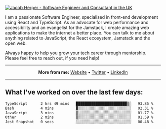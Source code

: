 [![Jacob Herper - Software Engineer and Consultant in the UK](https://res.cloudinary.com/jacobherper/image/upload/v1641506277/gh-image.png)](https://jacobherper.com/)

I am a passionate Software Engineer, specialised in front-end development using React and TypeScript. As an advocate for web performance and accessibility and an evangelist for the Jamstack, I create amazing web applications to make the internet a better place. You can talk to me about anything related to JavaScript, the React ecosystem, Jamstack and the open web.

Always happy to help you grow your tech career through mentorship. Please feel free to reach out, if you need help!

---

<p align="center">
  <strong>More from me:</strong> 
  <a href="https://jacobherper.com/">Website</a> •
  <a href="https://twitter.com/intent/follow?screen_name=jakeherp&tw_p=followbutton">Twitter</a> •
  <a href="https://www.linkedin.com/in/jacobherper/">LinkedIn</a>
</p>

---

## What I've worked on over the last few days:

<!--START_SECTION:waka-->

```txt
TypeScript      2 hrs 49 mins   ███████████████████████▒░   93.85 %
Bash            4 mins          ▓░░░░░░░░░░░░░░░░░░░░░░░░   02.31 %
JavaScript      3 mins          ▒░░░░░░░░░░░░░░░░░░░░░░░░   01.77 %
Other           2 mins          ▒░░░░░░░░░░░░░░░░░░░░░░░░   01.59 %
Jest Snapshot   0 secs          ░░░░░░░░░░░░░░░░░░░░░░░░░   00.48 %
```

<!--END_SECTION:waka-->
